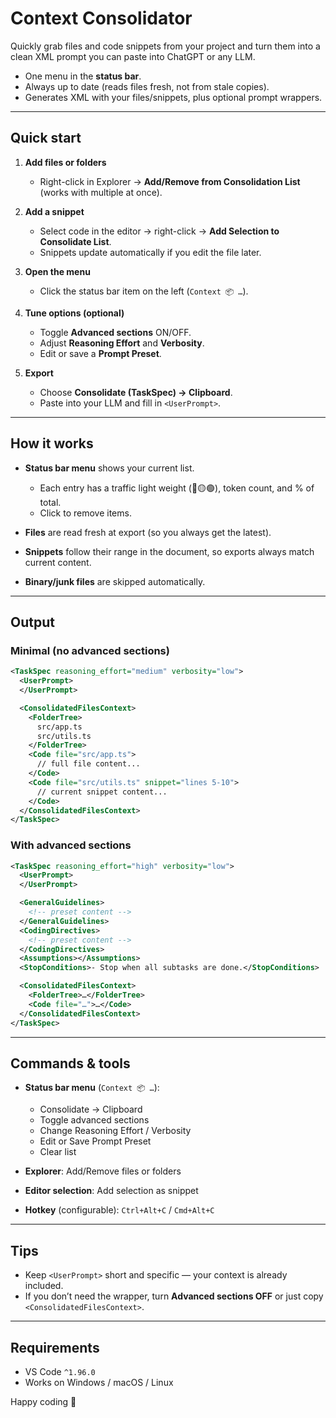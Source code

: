 # Context Consolidator

Quickly grab files and code snippets from your project and turn them into a clean XML prompt you can paste into ChatGPT or any LLM.

* One menu in the **status bar**.
* Always up to date (reads files fresh, not from stale copies).
* Generates XML with your files/snippets, plus optional prompt wrappers.

---

## Quick start

1. **Add files or folders**

   * Right-click in Explorer → **Add/Remove from Consolidation List** (works with multiple at once).

2. **Add a snippet**

   * Select code in the editor → right-click → **Add Selection to Consolidate List**.
   * Snippets update automatically if you edit the file later.

3. **Open the menu**

   * Click the status bar item on the left (`Context 📦 …`).

4. **Tune options (optional)**

   * Toggle **Advanced sections** ON/OFF.
   * Adjust **Reasoning Effort** and **Verbosity**.
   * Edit or save a **Prompt Preset**.

5. **Export**

   * Choose **Consolidate (TaskSpec) → Clipboard**.
   * Paste into your LLM and fill in `<UserPrompt>`.

---

## How it works

* **Status bar menu** shows your current list.

  * Each entry has a traffic light weight (🔴🟡🟢), token count, and % of total.
  * Click to remove items.

* **Files** are read fresh at export (so you always get the latest).

* **Snippets** follow their range in the document, so exports always match current content.

* **Binary/junk files** are skipped automatically.

---

## Output

### Minimal (no advanced sections)

```xml
<TaskSpec reasoning_effort="medium" verbosity="low">
  <UserPrompt>
  </UserPrompt>

  <ConsolidatedFilesContext>
    <FolderTree>
      src/app.ts
      src/utils.ts
    </FolderTree>
    <Code file="src/app.ts">
      // full file content...
    </Code>
    <Code file="src/utils.ts" snippet="lines 5-10">
      // current snippet content...
    </Code>
  </ConsolidatedFilesContext>
</TaskSpec>
```

### With advanced sections

```xml
<TaskSpec reasoning_effort="high" verbosity="low">
  <UserPrompt>
  </UserPrompt>

  <GeneralGuidelines>
    <!-- preset content -->
  </GeneralGuidelines>
  <CodingDirectives>
    <!-- preset content -->
  </CodingDirectives>
  <Assumptions></Assumptions>
  <StopConditions>- Stop when all subtasks are done.</StopConditions>

  <ConsolidatedFilesContext>
    <FolderTree>…</FolderTree>
    <Code file="…">…</Code>
  </ConsolidatedFilesContext>
</TaskSpec>
```

---

## Commands & tools

* **Status bar menu** (`Context 📦 …`):

  * Consolidate → Clipboard
  * Toggle advanced sections
  * Change Reasoning Effort / Verbosity
  * Edit or Save Prompt Preset
  * Clear list

* **Explorer**: Add/Remove files or folders

* **Editor selection**: Add selection as snippet

* **Hotkey** (configurable): `Ctrl+Alt+C` / `Cmd+Alt+C`

---

## Tips

* Keep `<UserPrompt>` short and specific — your context is already included.
* If you don’t need the wrapper, turn **Advanced sections OFF** or just copy `<ConsolidatedFilesContext>`.

---

## Requirements

* VS Code `^1.96.0`
* Works on Windows / macOS / Linux

Happy coding 🚀
